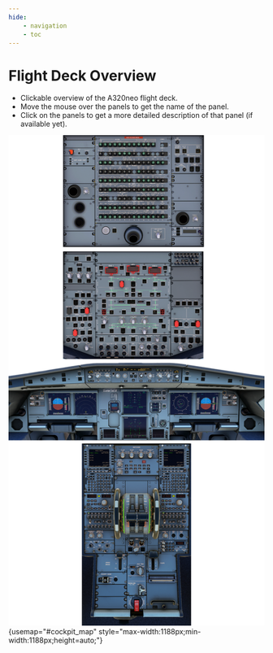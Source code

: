 ```yaml
---
hide:
    - navigation
    - toc
---
```


# Flight Deck Overview

- Clickable overview of the A320neo flight deck.
- Move the mouse over the panels to get the name of the panel.
- Click on the panels to get a more detailed description of that panel (if available yet).

![A320neo Flight Deck](../assets/a32nx-briefing/Cockpit_small.png "A320neo Flight Deck"){usemap="#cockpit_map" style="max-width:1188px;min-width:1188px;height=auto;"}

<map name="cockpit_map">
  <area title="Circuit Breaker Panel" shape="rect" coords="403,2,758,408" href="#">
  <area title="Maintenance Panel" shape="rect" coords="757,1,907,179" href="#">
  <area title="FMS Load Panel" shape="rect" coords="756,424,909,470" href="#">
  <area title="F.O. Light" shape="rect" coords="759,350,907,424" href="#">
  <area title="CAPT Light" shape="rect" coords="255,223,401,299" href="#">
  <area title="Pedestal Light" shape="rect" coords="404,408,757,518" href="#">
  <area title="Cockpit Door Panel" shape="rect" coords="254,96,400,143" href="#">
  <area title="ELT Panel" shape="rect" coords="254,58,401,96" href="#">

  <area title="3rd Audio Control Panel" shape="rect" coords="754,537,908,608" href="#">
  <area title="PA and Cockpit Door Video" shape="rect" coords="256,552,402,588" href="#">
  <area title="ADIRS Panel" shape="rect" coords="255,588,404,689" href="#">
  <area title="Flight Control Panel Left" shape="rect" coords="255,717,404,752" href="#">
  <area title="Evacuation Panel" shape="rect" coords="256,754,405,793" href="#">
  <area title="Emergency Electric Power Panel" shape="rect" coords="254,793,404,829" href="#">
  <area title="Fire Control Panel" shape="rect" coords="405,594,754,652" href="/a32nx-briefing/ovhd/fire/">
  <area title="Hydraulic Control Panel" shape="rect" coords="404,653,754,707" href="/a32nx-briefing/ovhd/hyd/">
  <area title="Fuel Control Panel" shape="rect" coords="404,707,754,754" href="/a32nx-briefing/ovhd/fuel/">
  <area title="Electricity Control Panel" shape="rect" coords="404,754,754,836" href="#">
  <area title="Air Condition Control Panel" shape="rect" coords="404,836,754,923" href="#">
  <area title="Cabin Pressure Control Panel" shape="rect" coords="603,923,754,961" href="#">
  <area title="Anti Ice Control Panel" shape="rect" coords="406,922,604,964" href="#">
  <area title="External Lights Panel" shape="rect" coords="405,965,557,1035" href="#">
  <area title="APU Panel" shape="rect" coords="558,965,593,1034" href="#">
  <area title="Ground Proximity Warning Panel" shape="rect" coords="256,828,403,865" href="#">
  <area title="Voice Recoder Panel" shape="rect" coords="258,865,402,892" href="#">
  <area title="Oxygen Panel" shape="rect" coords="264,892,402,929" href="#">
  <area title="Calls Panel" shape="rect" coords="261,929,403,960" href="#">
  <area title="Wiper Panel Capt." shape="rect" coords="264,962,404,1002" href="#">
  <area title="Internal Lighting Panel" shape="rect" coords="595,960,751,995" href="#">
  <area title="Sign Panel" shape="rect" coords="596,995,751,1029" href="#">
  <area title="Flight Control Panel Right" shape="rect" coords="754,759,899,794" href="#">
  <area title="Cargo Ventilation Panel" shape="rect" coords="754,796,899,847" href="#">
  <area title="Cargo Smoke Panel" shape="rect" coords="755,849,904,890" href="#">
  <area title="Ventilation Panel" shape="rect" coords="755,890,903,926" href="#">
  <area title="Engine Manual Start and N1 Mode Panel" shape="rect" coords="755,926,903,964" href="#">
  <area title="Wiper Panel F.O." shape="rect" coords="754,965,902,1009" href="#">

  <area title="Flight Control Unit" shape="rect" coords="478,1070,681,1145" href="/a32nx-briefing/glareshield/fcu/">
  <area title="EFIS Control Unit Capt." shape="rect" coords="356,1072,477,1147" href="/a32nx-briefing/glareshield/efis_control/">
  <area title="EFIS Control Unit F.O." shape="rect" coords="680,1073,802,1144" href="/a32nx-briefing/glareshield/efis_control/">
  <area title="Alarms and Warnings Capt." shape="rect" coords="79,1072,354,1149" href="#">
  <area title="Alarms and Warnings F.O." shape="rect" coords="804,1073,1049,1144" href="#">
  <area title="EFIS Instruments Capt." shape="rect" coords="90,1173,415,1307" href="#">
  <area title="EFIS Instruments F.O." shape="rect" coords="745,1172,1072,1308" href="#">
  <area title="StdBy Instruments" shape="rect" coords="417,1174,526,1410" href="#">
  <area title="ECAM" shape="rect" coords="525,1173,646,1410" href="#">
  <area title="Aurobrake and Gear" shape="rect" coords="648,1398,650,1410" href="#">

  <area title="Switching Panel" shape="rect" coords="490,1434,697,1498" href="#">
  <area title="ECAM Control Panel" shape="rect" coords="491,1499,697,1572" href="#">
  <area title="MCDU Capt." shape="rect" coords="348,1429,496,1652" href="#">
  <area title="MCDU F.O." shape="rect" coords="696,1428,840,1656" href="#">
  <area title="RMP and Audio Control Capt." shape="rect" coords="349,1652,488,1828" href="#">
  <area title="RMP and Audio Control F.O." shape="rect" coords="698,1656,838,1827" href="#">
  <area title="Thrust Lever and Elevation Trim" shape="rect" coords="488,1634,697,1867" href="#">
  <area title="Engine Panel" shape="rect" coords="543,1867,646,1940" href="#">
  <area title="Lighting Capt." shape="rect" coords="352,1827,488,1873" href="#">
  <area title="Lighting, AIDS, DFDR F.O." shape="rect" coords="699,1827,832,1874" href="#">
  <area title="Radar Panel" shape="rect" coords="353,1874,491,1938" href="#">
  <area title="ATC and TCAS Panel" shape="rect" coords="695,1873,834,1932" href="#">
  <area title="Speed Brake" shape="rect" coords="490,1926,546,2024" href="#">
  <area title="Flaps" shape="rect" coords="642,1917,699,2023" href="#">
  <area title="Cockpit Door Panel" shape="rect" coords="408,2022,523,2080" href="#">
  <area title="Rudder Trim" shape="rect" coords="550,1974,640,2041" href="#">
  <area title="Printer" shape="rect" coords="641,2027,782,2072" href="#">
  <area title="Parking Brake" shape="rect" coords="550,2064,638,2133" href="#">
  <area title="Gravity Gear Extension" shape="rect" coords="548,2133,641,2210" href="#">
</map>



